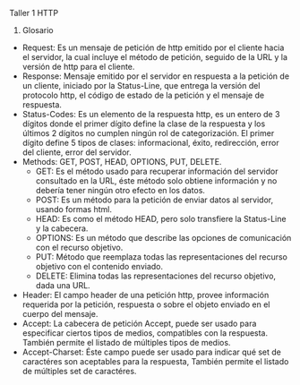 Taller 1 HTTP

1. Glosario

  - Request: Es un mensaje de petición de http emitido por el cliente hacia el servidor, la cual incluye el método de petición, seguido 
  de la URL y la versión de http para el cliente.
  - Response: Mensaje emitido por el servidor en respuesta a la petición de un cliente, iniciado por la Status-Line, que entrega
  la versión del protocolo http, el código de estado de la petición y el mensaje de respuesta.
  - Status-Codes: Es un elemento de la respuesta http, es un entero de 3 dígitos donde el primer dígito define la clase de la respuesta
  y los últimos 2 dígitos no cumplen ningún rol de categorización. El primer dígito define 5 tipos de clases: informacional, éxito, 
  redirección, error del cliente, error del servidor.
  - Methods: GET, POST, HEAD, OPTIONS, PUT, DELETE.
    - GET: Es el método usado para recuperar información del servidor consultado en la URL, éste método solo obtiene información y no 
    debería tener ningún otro efecto en los datos.
    - POST: Es un método para la petición de enviar datos al servidor, usando formas html.
    - HEAD: Es como el método HEAD, pero solo transfiere la Status-Line y la cabecera.
    - OPTIONS: Es un método que describe las opciones de comunicación con el recurso objetivo.
    - PUT: Método que reemplaza todas las representaciones del recurso objetivo con el contenido enviado.
    - DELETE: Elimina todas las representaciones del recurso objetivo, dada una URL.
  - Header: El campo header de una petición http, provee información requerida por la petición, respuesta o sobre el objeto enviado en el
  cuerpo del mensaje.
  - Accept: La cabecera de petición Accept, puede ser usado para especificar ciertos tipos de medios, compatibles con la respuesta.
  También permite el listado de múltiples tipos de medios.
  - Accept-Charset: Éste campo puede ser usado para indicar qué set de caractéres son aceptables para la respuesta, También permite
  el listado de múltiples set de caractéres.
